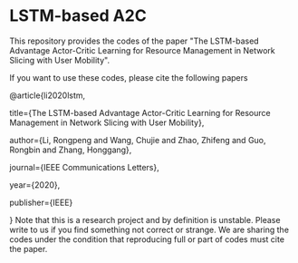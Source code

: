 # LSTM-based A2C
This repository provides the codes of the paper "The LSTM-based Advantage Actor-Critic Learning for Resource Management in Network Slicing with User Mobility".

If you want to use these codes, please cite the following papers

@article{li2020lstm,

  title={The LSTM-based Advantage Actor-Critic Learning for Resource Management in Network Slicing with User Mobility},
  
  author={Li, Rongpeng and Wang, Chujie and Zhao, Zhifeng and Guo, Rongbin and Zhang, Honggang},
  
  journal={IEEE Communications Letters},
  
  year={2020},
  
  publisher={IEEE}
  
}
Note that this is a research project and by definition is unstable. Please write to us if you find something not correct or strange. We are sharing the codes under the condition that reproducing full or part of codes must cite the paper.
